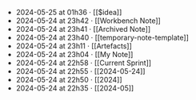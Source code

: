 - 2024-05-25 at 01h36 · [[$idea]]
- 2024-05-24 at 23h42 · [[Workbench Note]]
- 2024-05-24 at 23h41 · [[Archived Note]]
- 2024-05-24 at 23h40 · [[temporary-note-template]]
- 2024-05-24 at 23h11 · [[Artefacts]]
- 2024-05-24 at 23h04 · [[My Note]]
- 2024-05-24 at 22h58 · [[Current Sprint]]
- 2024-05-24 at 22h55 · [[2024-05-24]]
- 2024-05-24 at 22h50 · [[2024]]
- 2024-05-24 at 22h35 · [[2024-05]]
